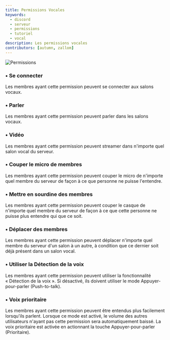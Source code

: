 ```yaml
---
title: Permissions Vocales
keywords:
  - discord
  - serveur
  - permissions
  - tutoriel
  - vocal
description: Les permissions vocales
contributors: [autumn, zallom]
---
```


![Permissions](https://i.dfr.gg/ypS.png)

### • Se connecter

Les membres ayant cette permission peuvent se connecter aux salons vocaux.

### • Parler

Les membres ayant cette permission peuvent parler dans les salons vocaux.

### • Vidéo

Les membres ayant cette permission peuvent streamer dans n'importe quel salon vocal du serveur.

### • Couper le micro de membres

Les membres ayant cette permission peuvent couper le micro de n'importe quel membre du serveur de façon à ce que personne ne puisse l'entendre.

### • Mettre en sourdine des membres

Les membres ayant cette permission peuvent couper le casque de n'importe quel membre du serveur de façon à ce que cette personne ne puisse plus entendre qui que ce soit.

### • Déplacer des membres

Les membres ayant cette permission peuvent déplacer n'importe quel membre du serveur d'un salon à un autre, à condition que ce dernier soit déjà présent dans un salon vocal.

### • Utiliser la Détection de la voix

Les membres ayant cette permission peuvent utiliser la fonctionnalité « Détection de la voix ». Si désactivé, ils doivent utiliser le mode Appuyer-pour-parler (Push-to-talk).

### • Voix prioritaire

Les membres ayant cette permission peuvent être entendus plus facilement lorsqu'ils parlent. Lorsque ce mode est activé, le volume des autres utilisateurs n'ayant pas cette permission sera automatiquement baissé. La voix prioritaire est activée en actionnant la touche Appuyer-pour-parler (Prioritaire).
